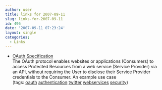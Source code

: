 ```yaml
---
author: user
title: links for 2007-09-11
slug: links-for-2007-09-11
id: 496
date: '2007-09-11 07:23:24'
layout: single
categories:
  - Links
---
```


*   [OAuth Specification](http://oauth.googlecode.com/svn/spec/trunk/oauth.html)  
    The OAuth protocol enables websites or applications (Consumers) to access Protected Resources from a web service (Service Provider) via an API, without requiring the User to disclose their Service Provider credentials to the Consumer. An example use case  
    (tags: [oauth](http://del.icio.us/superpat/oauth) [authentication](http://del.icio.us/superpat/authentication) [twitter](http://del.icio.us/superpat/twitter) [webservices](http://del.icio.us/superpat/webservices) [security](http://del.icio.us/superpat/security))  
